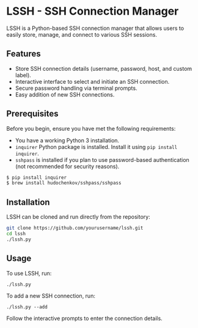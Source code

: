 # LSSH - SSH Connection Manager

LSSH is a Python-based SSH connection manager that allows users to easily store, manage, and connect to various SSH sessions.

## Features

- Store SSH connection details (username, password, host, and custom label).
- Interactive interface to select and initiate an SSH connection.
- Secure password handling via terminal prompts.
- Easy addition of new SSH connections.

## Prerequisites

Before you begin, ensure you have met the following requirements:

- You have a working Python 3 installation.
- `inquirer` Python package is installed. Install it using `pip install inquirer`.
- `sshpass` is installed if you plan to use password-based authentication (not recommended for security reasons).

```bash
$ pip install inquirer
$ brew install hudochenkov/sshpass/sshpass
```

## Installation

LSSH can be cloned and run directly from the repository:

```bash
git clone https://github.com/yourusername/lssh.git
cd lssh
./lssh.py
```

## Usage

To use LSSH, run:

`./lssh.py`

To add a new SSH connection, run:

`./lssh.py --add`

Follow the interactive prompts to enter the connection details.
